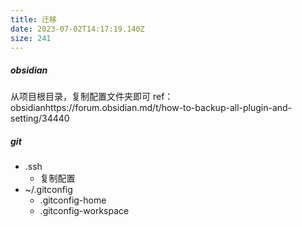 ```yaml
---
title: 迁移
date: 2023-07-02T14:17:19.140Z
size: 241
---
```

##### obsidian
从项目根目录，复制配置文件夹即可
ref：
obsidianhttps://forum.obsidian.md/t/how-to-backup-all-plugin-and-setting/34440

##### git
- .ssh
	- 复制配置
- ~/.gitconfig
	- .gitconfig-home
	- .gitconfig-workspace
